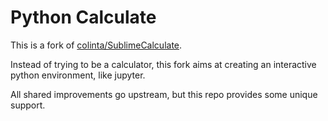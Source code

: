 Python Calculate
=========

This is a fork of [colinta/SublimeCalculate](https://github.com/colinta/SublimeCalculate). 

Instead of trying to be a calculator, this fork aims at creating an interactive python environment, like jupyter. 

All shared improvements go upstream, but this repo provides some unique support. 
